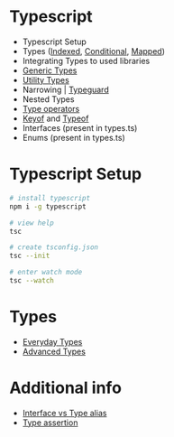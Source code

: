 # Typescript
- Typescript Setup
- Types ([Indexed](https://www.typescriptlang.org/docs/handbook/2/indexed-access-types.html), [Conditional](https://www.typescriptlang.org/docs/handbook/2/conditional-types.html), [Mapped](https://www.typescriptlang.org/docs/handbook/2/mapped-types.html))
- Integrating Types to used libraries
- [Generic Types](https://www.typescriptlang.org/docs/handbook/2/generics.html)
- [Utility Types](https://www.typescriptlang.org/docs/handbook/utility-types.html)
- Narrowing | [Typeguard](https://www.typescriptlang.org/docs/handbook/advanced-types.html)
- Nested Types
- [Type operators](https://www.javatpoint.com/typescript-operators#:~:text=Type%20Operators,the%20examples%20of%20Type%20operator.)
- [Keyof](https://www.typescriptlang.org/docs/handbook/2/keyof-types.html) and [Typeof](https://www.typescriptlang.org/docs/handbook/2/typeof-types.html)
- Interfaces (present in types.ts)
- Enums (present in types.ts)

# Typescript Setup

```bash
# install typescript
npm i -g typescript

# view help
tsc

# create tsconfig.json
tsc --init

# enter watch mode
tsc --watch
```

# Types
- [Everyday Types](https://www.typescriptlang.org/docs/handbook/2/everyday-types.html)
- [Advanced Types](https://www.typescriptlang.org/docs/handbook/2/types-from-types.html)

# Additional info
- [Interface vs Type alias](https://medium.com/@martin_hotell/interface-vs-type-alias-in-typescript-2-7-2a8f1777af4c)
- [Type assertion](https://basarat.gitbook.io/typescript/type-system/type-assertion)